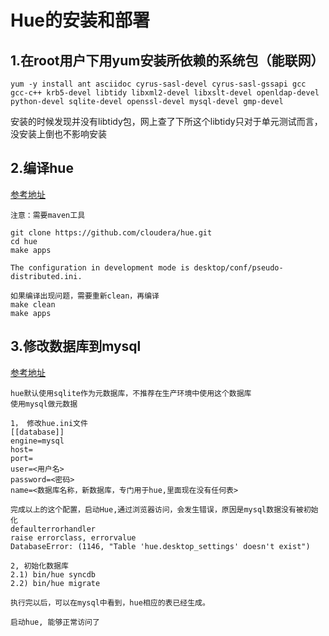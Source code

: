 # Hue的安装和部署

## 1.在root用户下用yum安装所依赖的系统包（能联网）
```
yum -y install ant asciidoc cyrus-sasl-devel cyrus-sasl-gssapi gcc gcc-c++ krb5-devel libtidy libxml2-devel libxslt-devel openldap-devel python-devel sqlite-devel openssl-devel mysql-devel gmp-devel  
```
安装的时候发现并没有libtidy包，网上查了下所这个libtidy只对于单元测试而言，没安装上倒也不影响安装


## 2.编译hue

[参考地址](http://www.cnblogs.com/sanduo1314/p/7420472.html)
```
注意：需要maven工具

git clone https://github.com/cloudera/hue.git
cd hue
make apps

The configuration in development mode is desktop/conf/pseudo-distributed.ini.

如果编译出现问题，需要重新clean，再编译
make clean
make apps
```

## 3.修改数据库到mysql

[参考地址](http://www.cnblogs.com/ivanny/p/hue_mysql_meta_dabatase.html)
```
hue默认使用sqlite作为元数据库，不推荐在生产环境中使用这个数据库
使用mysql做元数据

1， 修改hue.ini文件
[[database]]
engine=mysql
host=
port=
user=<用户名>
password=<密码>
name=<数据库名称，新数据库，专门用于hue,里面现在没有任何表>

完成以上的这个配置，启动Hue,通过浏览器访问，会发生错误，原因是mysql数据没有被初始化
defaulterrorhandler
raise errorclass, errorvalue
DatabaseError: (1146, "Table 'hue.desktop_settings' doesn't exist")

2, 初始化数据库
2.1) bin/hue syncdb
2.2) bin/hue migrate

执行完以后，可以在mysql中看到，hue相应的表已经生成。

启动hue, 能够正常访问了
```

